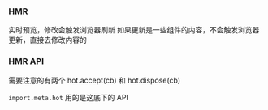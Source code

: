 ### HMR

实时预览，修改会触发浏览器刷新
如果更新是一些组件的内容，不会触发浏览器更新，直接去修改内容的

### HMR API

需要注意的有两个 hot.accept(cb) 和 hot.dispose(cb)

`import.meta.hot` 用的是这底下的 API
